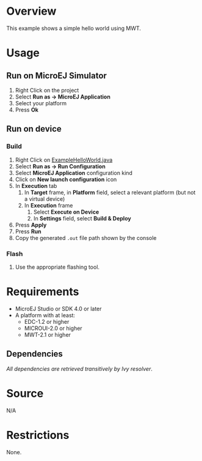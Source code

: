 <!--
 Markdown
 
 Copyright 2016-2018 IS2T. All rights reserved.
 For demonstration purpose only.
 IS2T PROPRIETARY. Use is subject to license terms.
-->

# Overview
This example shows a simple hello world using MWT.

# Usage
## Run on MicroEJ Simulator
1. Right Click on the project
2. Select **Run as -> MicroEJ Application**
3. Select your platform 
4. Press **Ok**


## Run on device
### Build
1. Right Click on [ExampleHelloWorld.java](src/main/java/com/microej/example/mwt/helloworld/ExampleHelloWorld.java)
2. Select **Run as -> Run Configuration**
3. Select **MicroEJ Application** configuration kind
4. Click on **New launch configuration** icon
5. In **Execution** tab
	1. In **Target** frame, in **Platform** field, select a relevant platform (but not a virtual device)
	2. In **Execution** frame
		1. Select **Execute on Device**
		2. In **Settings** field, select **Build & Deploy**
6. Press **Apply**
7. Press **Run**
8. Copy the generated `.out` file path shown by the console

### Flash
1. Use the appropriate flashing tool.

# Requirements
* MicroEJ Studio or SDK 4.0 or later
* A platform with at least:
	* EDC-1.2 or higher
	* MICROUI-2.0 or higher
	* MWT-2.1 or higher

## Dependencies
_All dependencies are retrieved transitively by Ivy resolver_.

# Source
N/A

# Restrictions
None.
